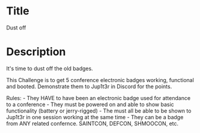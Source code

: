# Title

Dust off

# Description

It's time to dust off the old badges.

This Challenge is to get 5 conference electronic badges working, functional and booted. Demonstrate them to Jup1t3r in Discord for the points.

Rules:
    - They HAVE to have been an electronic badge used for attendance to a conference
    - They must be powered on and able to show basic functionality (battery or jerry-rigged)
    - The must all be able to be shown to Jup1t3r in one session working at the same time
    - They can be a badge from ANY related confernce. SAINTCON, DEFCON, SHMOOCON, etc.

